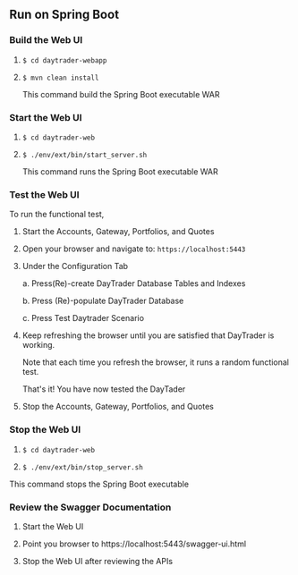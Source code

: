 
## Run on Spring Boot


### Build the Web UI

1.  `$ cd daytrader-webapp`

2.  `$ mvn clean install`

    This command build the Spring Boot executable WAR

### Start the Web UI

1.  `$ cd daytrader-web`

2.  `$ ./env/ext/bin/start_server.sh`

    This command runs the Spring Boot executable WAR
    
### Test the Web UI

To run the functional test,

1.  Start the Accounts, Gateway, Portfolios, and Quotes

2.  Open your browser and navigate to: `https://localhost:5443`

3.  Under the Configuration Tab

    a.  Press(Re)-create DayTrader Database Tables and Indexes
    
    b.  Press (Re)-populate DayTrader Database

    c.  Press Test Daytrader Scenario

4.  Keep refreshing the browser until you are satisfied that DayTrader is working. 

    Note that each time you refresh the browser, it runs a random functional test. 
   
    That's it! You have now tested the DayTader
    
5.  Stop the Accounts, Gateway, Portfolios, and Quotes
    
### Stop the Web UI

1.  `$ cd daytrader-web`

2.  `$ ./env/ext/bin/stop_server.sh`

This command stops the Spring Boot executable

### Review the Swagger Documentation

1.  Start the Web UI

2.  Point you browser to https://localhost:5443/swagger-ui.html

3.  Stop the Web UI after reviewing the APIs

